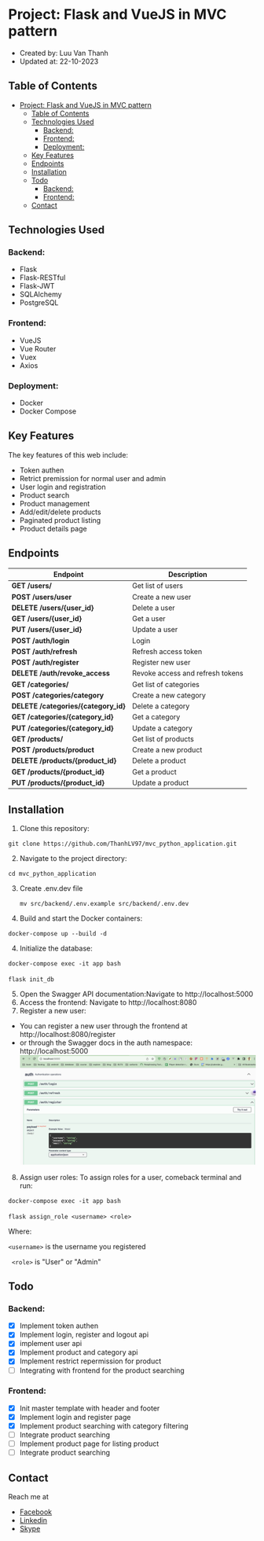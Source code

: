 # Project: Flask and VueJS in MVC pattern

- Created by: Luu Van Thanh
- Updated at: 22-10-2023

## Table of Contents

- [Project: Flask and VueJS in MVC pattern](#project-flask-and-vuejs-in-mvc-pattern)
  - [Table of Contents](#table-of-contents)
  - [Technologies Used](#technologies-used)
    - [Backend:](#backend)
    - [Frontend:](#frontend)
    - [Deployment:](#deployment)
  - [Key Features](#key-features)
  - [Endpoints](#endpoints)
  - [Installation](#installation)
  - [Todo](#todo)
    - [Backend:](#backend-1)
    - [Frontend:](#frontend-1)
  - [Contact](#contact)

## Technologies Used

### Backend:

- Flask
- Flask-RESTful
- Flask-JWT
- SQLAlchemy
- PostgreSQL

### Frontend:

- VueJS
- Vue Router
- Vuex
- Axios

### Deployment:

- Docker
- Docker Compose

## Key Features

The key features of this web include:

- Token authen
- Retrict premission for normal user and admin
- User login and registration
- Product search
- Product management
- Add/edit/delete products
- Paginated product listing
- Product details page

## Endpoints

| Endpoint                                   | Description                      |
| ------------------------------------------ | -------------------------------- |
| **GET /users/**                      | Get list of users                |
| **POST /users/user**                 | Create a new user                |
| **DELETE /users/{user_id}**          | Delete a user                    |
| **GET /users/{user_id}**             | Get a user                       |
| **PUT /users/{user_id}**             | Update a user                    |
| **POST /auth/login**                 | Login                            |
| **POST /auth/refresh**               | Refresh access token             |
| **POST /auth/register**              | Register new user                |
| **DELETE /auth/revoke_access**       | Revoke access and refresh tokens |
| **GET /categories/**                 | Get list of categories           |
| **POST /categories/category**        | Create a new category            |
| **DELETE /categories/{category_id}** | Delete a category                |
| **GET /categories/{category_id}**    | Get a category                   |
| **PUT /categories/{category_id}**    | Update a category                |
| **GET /products/**                   | Get list of products             |
| **POST /products/product**           | Create a new product             |
| **DELETE /products/{product_id}**    | Delete a product                 |
| **GET /products/{product_id}**       | Get a product                    |
| **PUT /products/{product_id}**       | Update a product                 |

## Installation

1. Clone this repository:

```
git clone https://github.com/ThanhLV97/mvc_python_application.git
```

2. Navigate to the project directory:

```
cd mvc_python_application
```

3. Create .env.dev file
   ```
   mv src/backend/.env.example src/backend/.env.dev 
   ```
4. Build and start the Docker containers:

```
docker-compose up --build -d
```

4. Initialize the database:

```
docker-compose exec -it app bash

flask init_db
```

5. Open the Swagger API documentation:Navigate to http://localhost:5000
6. Access the frontend:
   Navigate to http://localhost:8080
7. Register a new user:

- You can register a new user through the frontend at http://localhost:8080/register
- or through the Swagger docs in the auth namespace: http://localhost:5000
  ![Register](image-1.png)

8. Assign user roles:
   To assign roles for a user, comeback terminal and run:

```
docker-compose exec -it app bash

flask assign_role <username> <role>
```

Where:

``<username>`` is the username you registered

`` <role>`` is "User" or "Admin"

## Todo

### Backend:

- [X] Implement token authen
- [X] Implement login, register and logout api
- [X] implement user api
- [X] Implement product and category api
- [X] Implement restrict repermission for product
- [ ] Integrating with frontend for the product searching

### Frontend:

- [X] Init master template with header and footer
- [X] Implement login and register page
- [X] Implement product searching with category filtering
- [ ] Integrate product searching
- [ ] Implement product page for listing product
- [ ] Integrate product searching

## Contact

Reach me at

* [Facebook](https://www.facebook.com/ambitionsky/)
* [Linkedin](https://www.linkedin.com/in/thanhlv97/)
* [Skype](https://join.skype.com/invite/k9Cb7FxyLhIH)
